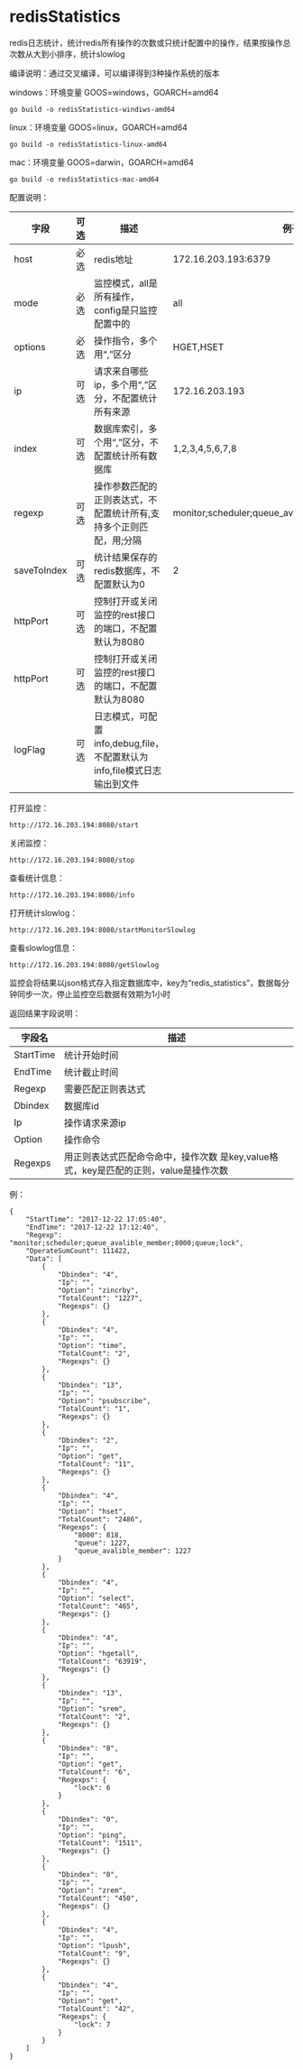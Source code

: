 # redisStatistics
redis日志统计，统计redis所有操作的次数或只统计配置中的操作，结果按操作总次数从大到小排序，统计slowlog

编译说明：通过交叉编译，可以编译得到3种操作系统的版本

windows：环境变量 GOOS=windows，GOARCH=amd64

```
go build -o redisStatistics-windiws-amd64
```

linux：环境变量 GOOS=linux，GOARCH=amd64

```
go build -o redisStatistics-linux-amd64
```

mac：环境变量 GOOS=darwin，GOARCH=amd64

```
go build -o redisStatistics-mac-amd64
```

配置说明：

| 字段          | 可选   | 描述                                       | 例子                  |
| ----------- | ---- | ---------------------------------------- | ------------------- |
| host        | 必选   | redis地址                                  | 172.16.203.193:6379 |
| mode        | 必选   | 监控模式，all是所有操作， config是只监控配置中的  | all |
| options     | 必选   | 操作指令，多个用“,”区分                            | HGET,HSET           |
| ip          | 可选   | 请求来自哪些ip，多个用“,”区分，不配置统计所有来源              | 172.16.203.193      |
| index       | 可选   | 数据库索引，多个用“,”区分，不配置统计所有数据库                | 1,2,3,4,5,6,7,8     |
| regexp      | 可选   | 操作参数匹配的正则表达式，不配置统计所有,支持多个正则匹配，用;分隔                     | monitor;scheduler;queue_avalible_member;8000;queue             |
| saveToIndex | 可选   | 统计结果保存的redis数据库，不配置默认为0                  | 2                   |
| httpPort    | 可选   | 控制打开或关闭监控的rest接口的端口，不配置默认为8080           |                     |
| httpPort    | 可选   | 控制打开或关闭监控的rest接口的端口，不配置默认为8080           |                     |
| logFlag     | 可选   | 日志模式，可配置info,debug,file，不配置默认为info,file模式日志输出到文件 |                     |


打开监控：

```
http://172.16.203.194:8080/start

```

关闭监控：

```
http://172.16.203.194:8080/stop

```

查看统计信息：
```
http://172.16.203.194:8080/info

```

打开统计slowlog：
```
http://172.16.203.194:8080/startMonitorSlowlog

```

查看slowlog信息：
```
http://172.16.203.194:8080/getSlowlog

```

监控会将结果以json格式存入指定数据库中，key为“redis_statistics”，数据每分钟同步一次，停止监控空后数据有效期为1小时

返回结果字段说明：

| 字段名         | 描述   |
| ----------- | ---- |
| StartTime        | 统计开始时间   |
| EndTime        | 统计截止时间   |
| Regexp     | 需要匹配正则表达式   |
| Dbindex          | 数据库id   |
| Ip       | 操作请求来源ip   |
| Option      | 操作命令   |
| Regexps | 用正则表达式匹配命令命中，操作次数 是key,value格式，key是匹配的正则，value是操作次数   |

例：
```
{
    "StartTime": "2017-12-22 17:05:40",
    "EndTime": "2017-12-22 17:12:40",
    "Regexp": "monitor;scheduler;queue_avalible_member;8000;queue;lock",
    "OperateSumCount": 111422,
    "Data": [
        {
            "Dbindex": "4",
            "Ip": "",
            "Option": "zincrby",
            "TotalCount": "1227",
            "Regexps": {}
        },
        {
            "Dbindex": "4",
            "Ip": "",
            "Option": "time",
            "TotalCount": "2",
            "Regexps": {}
        },
        {
            "Dbindex": "13",
            "Ip": "",
            "Option": "psubscribe",
            "TotalCount": "1",
            "Regexps": {}
        },
        {
            "Dbindex": "2",
            "Ip": "",
            "Option": "get",
            "TotalCount": "11",
            "Regexps": {}
        },
        {
            "Dbindex": "4",
            "Ip": "",
            "Option": "hset",
            "TotalCount": "2486",
            "Regexps": {
                "8000": 818,
                "queue": 1227,
                "queue_avalible_member": 1227
            }
        },
        {
            "Dbindex": "4",
            "Ip": "",
            "Option": "select",
            "TotalCount": "465",
            "Regexps": {}
        },
        {
            "Dbindex": "4",
            "Ip": "",
            "Option": "hgetall",
            "TotalCount": "63919",
            "Regexps": {}
        },
        {
            "Dbindex": "13",
            "Ip": "",
            "Option": "srem",
            "TotalCount": "2",
            "Regexps": {}
        },
        {
            "Dbindex": "8",
            "Ip": "",
            "Option": "get",
            "TotalCount": "6",
            "Regexps": {
                "lock": 6
            }
        },
        {
            "Dbindex": "0",
            "Ip": "",
            "Option": "ping",
            "TotalCount": "1511",
            "Regexps": {}
        },
        {
            "Dbindex": "0",
            "Ip": "",
            "Option": "zrem",
            "TotalCount": "450",
            "Regexps": {}
        },
        {
            "Dbindex": "4",
            "Ip": "",
            "Option": "lpush",
            "TotalCount": "9",
            "Regexps": {}
        },
        {
            "Dbindex": "4",
            "Ip": "",
            "Option": "get",
            "TotalCount": "42",
            "Regexps": {
                "lock": 7
            }
        }
    ]
}
```


